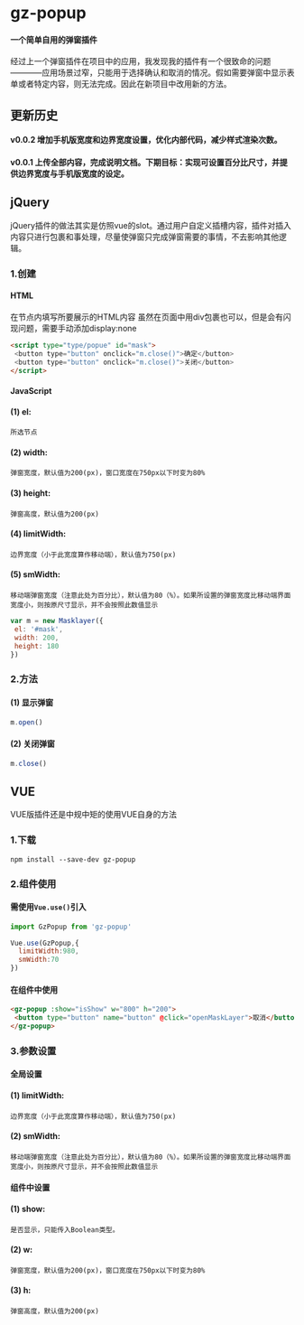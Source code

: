 # gz-popup
#### 一个简单自用的弹窗插件
经过上一个弹窗插件在项目中的应用，我发现我的插件有一个很致命的问题————应用场景过窄，只能用于选择确认和取消的情况。假如需要弹窗中显示表单或者特定内容，则无法完成。因此在新项目中改用新的方法。
## 更新历史
#### v0.0.2 增加手机版宽度和边界宽度设置，优化内部代码，减少样式渲染次数。
#### v0.0.1 上传全部内容，完成说明文档。下期目标：实现可设置百分比尺寸，并提供边界宽度与手机版宽度的设定。
## jQuery
jQuery插件的做法其实是仿照vue的slot。通过用户自定义插槽内容，插件对插入内容只进行包裹和事处理，尽量使弹窗只完成弹窗需要的事情，不去影响其他逻辑。
### 1.创建
#### HTML
在节点内填写所要展示的HTML内容
虽然在页面中用div包裹也可以，但是会有闪现问题，需要手动添加display:none
```html
<script type="type/popue" id="mask">
 <button type="button" onclick="m.close()">确定</button>
 <button type="button" onclick="m.close()">关闭</button>
</script>
```
#### JavaScript
#### (1) el: 
	所选节点
#### (2) width: 
	弹窗宽度，默认值为200(px)，窗口宽度在750px以下时变为80%
#### (3) height: 
	弹窗高度，默认值为200(px)
#### (4) limitWidth: 
	边界宽度（小于此宽度算作移动端），默认值为750(px)
#### (5) smWidth: 
	移动端弹窗宽度（注意此处为百分比），默认值为80（%）。如果所设置的弹窗宽度比移动端界面宽度小，则按原尺寸显示，并不会按照此数值显示
```javascript
var m = new Masklayer({
 el: '#mask',
 width: 200,
 height: 180
})
```
### 2.方法
#### (1) 显示弹窗
```javascript
m.open()
```
#### (2) 关闭弹窗
```javascript
m.close()
```
## VUE
VUE版插件还是中规中矩的使用VUE自身的方法
### 1.下载
```npm
npm install --save-dev gz-popup
```
### 2.组件使用
#### 需使用```Vue.use()```引入
```javascript
import GzPopup from 'gz-popup'

Vue.use(GzPopup,{
  limitWidth:980,
  smWidth:70
})
```
#### 在组件中使用 
```html
<gz-popup :show="isShow" w="800" h="200">
 <button type="button" name="button" @click="openMaskLayer">取消</button>
</gz-popup>
```
### 3.参数设置
#### 全局设置
#### (1) limitWidth: 
	边界宽度（小于此宽度算作移动端），默认值为750(px)
#### (2) smWidth: 
	移动端弹窗宽度（注意此处为百分比），默认值为80（%）。如果所设置的弹窗宽度比移动端界面宽度小，则按原尺寸显示，并不会按照此数值显示
#### 组件中设置
#### (1) show: 
	是否显示，只能传入Boolean类型。
#### (2) w: 
	弹窗宽度，默认值为200(px)，窗口宽度在750px以下时变为80%
#### (3) h: 
	弹窗高度，默认值为200(px)

